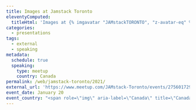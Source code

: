 ```yaml
---
title: Images at Jamstack Toronto
eleventyComputed:
  titleHtml: 'Images at {% imgavatar "JAMstackTORONTO", "z-avatar-eq" %}Jamstack Toronto'
categories:
  - presentations
tags:
  - external
  - speaking
metadata:
  schedule: true
  speaking:
    type: meetup
    country: Canada
permalink: /web/jamstack-toronto/2021/
external_url: 'https://www.meetup.com/JAMstack-Toronto/events/275601729/'
event_date: January 20
event_country: "<span role=\"img\" aria-label=\"Canada\" title=\"Canada\">\U0001F1E8\U0001F1E6</span>"
---
```


